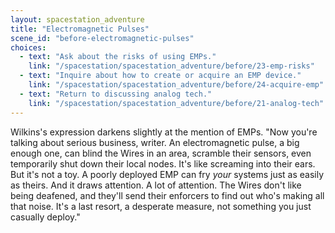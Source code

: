 ```yaml
---
layout: spacestation_adventure
title: "Electromagnetic Pulses"
scene_id: "before-electromagnetic-pulses"
choices:
  - text: "Ask about the risks of using EMPs."
    link: "/spacestation/spacestation_adventure/before/23-emp-risks"
  - text: "Inquire about how to create or acquire an EMP device."
    link: "/spacestation/spacestation_adventure/before/24-acquire-emp"
  - text: "Return to discussing analog tech."
    link: "/spacestation/spacestation_adventure/before/21-analog-tech"
---
```


Wilkins's expression darkens slightly at the mention of EMPs. "Now you're talking about serious business, writer. An electromagnetic pulse, a big enough one, can blind the Wires in an area, scramble their sensors, even temporarily shut down their local nodes. It's like screaming into their ears. But it's not a toy. A poorly deployed EMP can fry *your* systems just as easily as theirs. And it draws attention. A lot of attention. The Wires don't like being deafened, and they'll send their enforcers to find out who's making all that noise. It's a last resort, a desperate measure, not something you just casually deploy."

